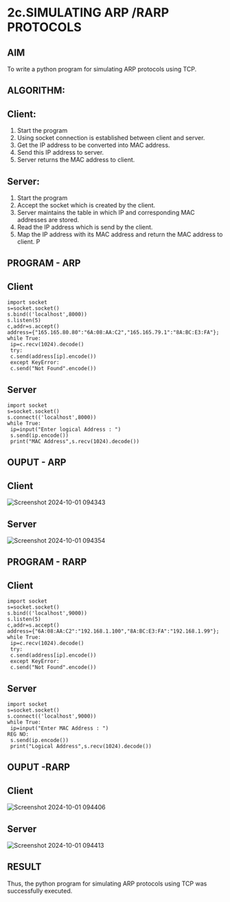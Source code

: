 # 2c.SIMULATING ARP /RARP PROTOCOLS
## AIM
To write a python program for simulating ARP protocols using TCP.
## ALGORITHM:
## Client:
1. Start the program
2. Using socket connection is established between client and server.
3. Get the IP address to be converted into MAC address.
4. Send this IP address to server.
5. Server returns the MAC address to client.
## Server:
1. Start the program
2. Accept the socket which is created by the client.
3. Server maintains the table in which IP and corresponding MAC addresses are
stored.
4. Read the IP address which is send by the client.
5. Map the IP address with its MAC address and return the MAC address to client.
P
## PROGRAM - ARP

## Client

```
import socket
s=socket.socket()
s.bind(('localhost',8000))
s.listen(5)
c,addr=s.accept()
address={"165.165.80.80":"6A:08:AA:C2","165.165.79.1":"8A:BC:E3:FA"};
while True:
 ip=c.recv(1024).decode()
 try:
 c.send(address[ip].encode())
 except KeyError:
 c.send("Not Found".encode()) 
```
## Server

```
import socket
s=socket.socket()
s.connect(('localhost',8000))
while True:
 ip=input("Enter logical Address : ")
 s.send(ip.encode())
 print("MAC Address",s.recv(1024).decode())
```
## OUPUT - ARP

## Client

![Screenshot 2024-10-01 094343](https://github.com/user-attachments/assets/908164da-f64c-422c-8319-571549fb1f09)

## Server

![Screenshot 2024-10-01 094354](https://github.com/user-attachments/assets/56f333a3-7a5b-4f20-b28e-8bf11e1a3829)

## PROGRAM - RARP

## Client

```
import socket
s=socket.socket()
s.bind(('localhost',9000))
s.listen(5)
c,addr=s.accept()
address={"6A:08:AA:C2":"192.168.1.100","8A:BC:E3:FA":"192.168.1.99"};
while True:
 ip=c.recv(1024).decode()
 try:
 c.send(address[ip].encode())
 except KeyError:
 c.send("Not Found".encode()) 
```

## Server
```
import socket
s=socket.socket()
s.connect(('localhost',9000))
while True:
 ip=input("Enter MAC Address : ")
REG NO:
 s.send(ip.encode())
 print("Logical Address",s.recv(1024).decode())
```

## OUPUT -RARP

## Client

![Screenshot 2024-10-01 094406](https://github.com/user-attachments/assets/deae7784-6588-4cd6-8d63-9d2f01f29d65)


## Server

![Screenshot 2024-10-01 094413](https://github.com/user-attachments/assets/3922705b-c810-409d-895d-00f7ba88d195)


## RESULT
Thus, the python program for simulating ARP protocols using TCP was successfully 
executed.
